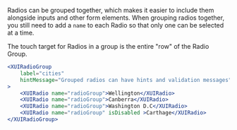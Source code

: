 Radios can be grouped together, which makes it easier to include them alongside inputs and other form elements.
When grouping radios together, you still need to add a `name` to each Radio so that only one can be selected at a time.

The touch target for Radios in a group is the entire "row" of the Radio Group.

```jsx
<XUIRadioGroup
	label="cities"
	hintMessage="Grouped radios can have hints and validation messages"
>
	<XUIRadio name="radioGroup">Wellington</XUIRadio>
	<XUIRadio name="radioGroup">Canberra</XUIRadio>
	<XUIRadio name="radioGroup">Washington D.C</XUIRadio>
	<XUIRadio name="radioGroup" isDisabled >Carthage</XUIRadio>
</XUIRadioGroup>
```
